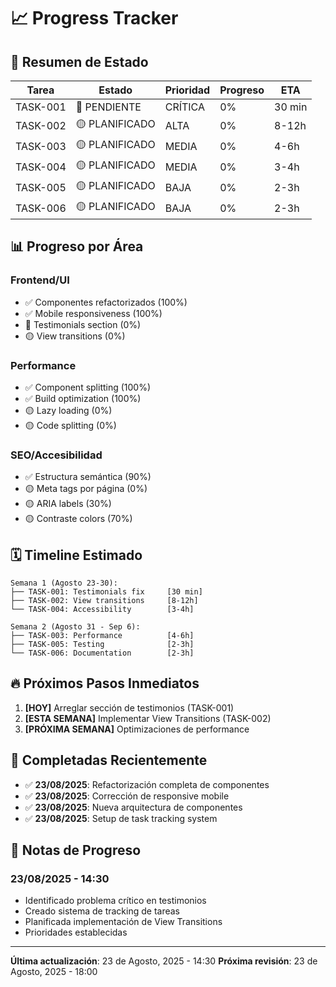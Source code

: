 # 📈 Progress Tracker

## 🎯 **Resumen de Estado**

| Tarea    | Estado         | Prioridad | Progreso | ETA    |
| -------- | -------------- | --------- | -------- | ------ |
| TASK-001 | 🔴 PENDIENTE   | CRÍTICA   | 0%       | 30 min |
| TASK-002 | 🟡 PLANIFICADO | ALTA      | 0%       | 8-12h  |
| TASK-003 | 🟡 PLANIFICADO | MEDIA     | 0%       | 4-6h   |
| TASK-004 | 🟡 PLANIFICADO | MEDIA     | 0%       | 3-4h   |
| TASK-005 | 🟡 PLANIFICADO | BAJA      | 0%       | 2-3h   |
| TASK-006 | 🟡 PLANIFICADO | BAJA      | 0%       | 2-3h   |

## 📊 **Progreso por Área**

### **Frontend/UI**

- ✅ Componentes refactorizados (100%)
- ✅ Mobile responsiveness (100%)
- 🔴 Testimonials section (0%)
- 🟡 View transitions (0%)

### **Performance**

- ✅ Component splitting (100%)
- ✅ Build optimization (100%)
- 🟡 Lazy loading (0%)
- 🟡 Code splitting (0%)

### **SEO/Accesibilidad**

- ✅ Estructura semántica (90%)
- 🟡 Meta tags por página (0%)
- 🟡 ARIA labels (30%)
- 🟡 Contraste colors (70%)

## 🗓️ **Timeline Estimado**

```
Semana 1 (Agosto 23-30):
├── TASK-001: Testimonials fix     [30 min]
├── TASK-002: View transitions     [8-12h]
└── TASK-004: Accessibility        [3-4h]

Semana 2 (Agosto 31 - Sep 6):
├── TASK-003: Performance          [4-6h]
├── TASK-005: Testing              [2-3h]
└── TASK-006: Documentation        [2-3h]
```

## 🔥 **Próximos Pasos Inmediatos**

1. **[HOY]** Arreglar sección de testimonios (TASK-001)
2. **[ESTA SEMANA]** Implementar View Transitions (TASK-002)
3. **[PRÓXIMA SEMANA]** Optimizaciones de performance

## 🎉 **Completadas Recientemente**

- ✅ **23/08/2025**: Refactorización completa de componentes
- ✅ **23/08/2025**: Corrección de responsive mobile
- ✅ **23/08/2025**: Nueva arquitectura de componentes
- ✅ **23/08/2025**: Setup de task tracking system

## 📝 **Notas de Progreso**

### **23/08/2025 - 14:30**

- Identificado problema crítico en testimonios
- Creado sistema de tracking de tareas
- Planificada implementación de View Transitions
- Prioridades establecidas

---

**Última actualización**: 23 de Agosto, 2025 - 14:30
**Próxima revisión**: 23 de Agosto, 2025 - 18:00
